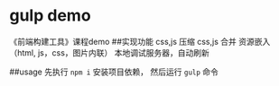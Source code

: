 # gulp demo
《前端构建工具》课程demo
##实现功能
    css,js 压缩
    css,js 合并
    资源嵌入（html, js，css，图片内联）
    本地调试服务器，自动刷新

##usage
先执行 `npm i`  安装项目依赖， 然后运行 `gulp` 命令
